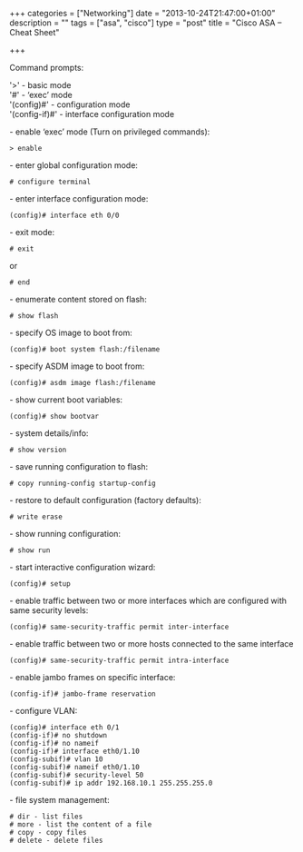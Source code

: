 +++
categories = ["Networking"]
date = "2013-10-24T21:47:00+01:00"
description = ""
tags = ["asa", "cisco"]
type = "post"
title = "Cisco ASA – Cheat Sheet"

+++

Command prompts:

'>' - basic mode  
'#' - ‘exec’ mode  
'(config)#' - configuration mode  
'(config-if)#' - interface configuration mode

\- enable ‘exec’ mode (Turn on privileged commands):

    > enable

\- enter global configuration mode:

    # configure terminal

\- enter interface configuration mode:

    (config)# interface eth 0/0

\- exit mode:

    # exit

or

    # end

\- enumerate content stored on flash:

    # show flash

\- specify OS image to boot from:

    (config)# boot system flash:/filename

\- specify ASDM image to boot from:

    (config)# asdm image flash:/filename

\- show current boot variables:

    (config)# show bootvar

\- system details/info:

    # show version

\- save running configuration to flash:

    # copy running-config startup-config

\- restore to default configuration (factory defaults):

    # write erase

\- show running configuration:

    # show run

\- start interactive configuration wizard:

    (config)# setup

\- enable traffic between two or more interfaces which are configured with same security levels:

    (config)# same-security-traffic permit inter-interface

\- enable traffic between two or more hosts connected to the same interface

    (config)# same-security-traffic permit intra-interface

\- enable jambo frames on specific interface:

    (config-if)# jambo-frame reservation

\- configure VLAN:

```
(config)# interface eth 0/1
(config-if)# no shutdown
(config-if)# no nameif
(config-if)# interface eth0/1.10
(config-subif)# vlan 10
(config-subif)# nameif eth0/1.10
(config-subif)# security-level 50
(config-subif)# ip addr 192.168.10.1 255.255.255.0
```

\- file system management:

```
# dir - list files
# more - list the content of a file
# copy - copy files
# delete - delete files
```
